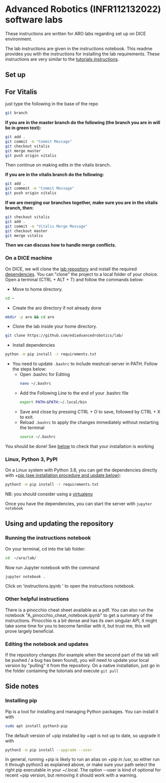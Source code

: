 # Advanced Robotics (INFR112132022) software labs

These instructions are written for ARO labs regarding set up on DICE environment.

The lab instructions are given in the instructions notebook. 
This readme provides you with the instructions for installing the lab requirements.
These instructions are very similar to the [tutorials instructions](https://github.com/ediadvancedrobotics/tutorials).

## Set up 
## For **Vitalis**
just type the following in the base of the repo
```bash
git branch
```
**If you are in the master branch do the following (the branch you are in will be in green text):**
``` bash
git add .
git commit -m "Commit Message"
git checkout vitalis
git merge master
git push origin vitalis
```
Then continue on making edits in the vitalis branch.

**If you are in the vitalis branch do the following:**
``` bash
git add .
git commmit -m "Commit Message"
git push origin vitalis
```

**If we are merging our branches together, make sure you are in the vitalis branch, then:**
```bash
git checkout vitalis
git add .
git commit -m "Vitalis Merge Message"
git checkout master
git merge vitalis
```
**Then we can discuss how to handle merge conflicts.**

### On a DICE machine
On DICE, we will clone the [lab repository](https://github.com/ediadvancedrobotics/lab) and install the required [dependencies](https://github.com/ediadvancedrobotics/lab/blob/main/requirements.txt). 
You can "clone" the project to a local folder of your choice.
Open a terminal (CTRL + ALT + T) and follow the commands below:

-   Move to home directory.

```bash
cd ~
```
  
-   Create the aro directory if not already done

```bash
mkdir -p aro && cd aro
```

- Clone the lab inside your home directory.

```bash 
git clone https://github.com/ediadvancedrobotics/lab/
```

- Install dependencies

```bash
python -m pip install -r requirements.txt
```    

- You need to update `.bashrc` to include meshcat-server in PATH. Follow the steps below:
    - Open .bashrc for Editing
        ```bash
        nano ~/.bashrc
        ```
    - Add the Following Line to the end of your .bashrc file
        ```bash
        export PATH=$PATH:~/.local/bin
        ```
    - Save and close by pressing CTRL + O to save, followed by CTRL + X to exit.
    - Reload `.bashrc` to apply the changes immediately without restarting the terminal
        ```bash
        source ~/.bashrc
        ```


You should be done! See [below](#using-and-updating-the-notebooks) to check that your installation is working 

### Linux, Python 3, PyPI

On a Linux system with Python 3.8, you can get the dependencies directly with +[pip (see installation procedure and update below)](#installing-pip):
```bash
python3 -m pip install -r requirements.txt
```
NB: you should consider using a [virtualenv](https://docs.python.org/3/library/venv.html)

Once you have the dependencies, you can start the server with `jupyter notebook`

## Using and updating the repository
### Running the instructions notebook
On your terminal, cd into the lab folder:
```bash
cd  ~/aro/lab/
```
Now run Jupyter notebook with the command
```bash
jupyter notebook .
```
Click on 'instructions.ipynb ' to open the instructions notebook.


### Other helpful instructions
There is a pinocchio cheat sheet available as a pdf. You can also run the notebook "A_pinocchio_cheat_notebook.ipynb" to get a summary of the instructions.
Pinocchio is a bit dense and has its own singular API, it might take some time for you to become familiar with it, but trust me, this will prove largely beneficial.

### Editing the notebook and updates
If the repository changes (for example when the second part of the lab will be pushed / a bug has been found), you will need to update your local
version by "pulling" it from the repository. On a native installation, just go in the folder containing the tutorials and execute ```git pull```


## Side notes

### Installing pip

Pip is a tool for installing and managing Python packages. You can install it with

```bash
sudo apt install python3-pip
```

The default version of +pip installed by +apt is not up to date, so upgrade it with
```bash
python3 -m pip install --upgrade --user
```

In general, running +pip is likely to run an alias on +pip in /usr, so either run it through python3 as explained above, or make sure your path select the right pip executable in your ~/.local. The option --user is kind of optional for recent +pip version, but removing it should work with a warning.

